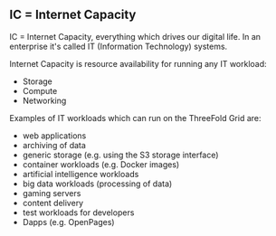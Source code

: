 ## IC = Internet Capacity

IC = Internet Capacity, everything which drives our digital life. In an enterprise it's called IT (Information Technology) systems.

Internet Capacity is resource availability for running any IT workload:

  - Storage
  - Compute 
  - Networking

Examples of IT workloads which can run on the ThreeFold Grid are:

   - web applications
   - archiving of data
   - generic storage (e.g. using the S3 storage interface)
   - container workloads (e.g. Docker images)
   - artificial intelligence workloads
   - big data workloads (processing of data)
   - gaming servers
   - content delivery
   - test workloads for developers
   - Dapps (e.g. OpenPages)
